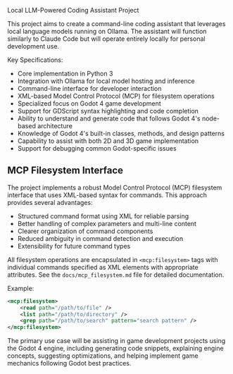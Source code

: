 Local LLM-Powered Coding Assistant Project

This project aims to create a command-line coding assistant that leverages local language models running on Ollama. The assistant will function similarly to Claude Code but will operate entirely locally for personal development use.

Key Specifications:
- Core implementation in Python 3
- Integration with Ollama for local model hosting and inference
- Command-line interface for developer interaction
- XML-based Model Control Protocol (MCP) for filesystem operations
- Specialized focus on Godot 4 game development
- Support for GDScript syntax highlighting and code completion
- Ability to understand and generate code that follows Godot 4's node-based architecture
- Knowledge of Godot 4's built-in classes, methods, and design patterns
- Capability to assist with both 2D and 3D game implementation
- Support for debugging common Godot-specific issues

## MCP Filesystem Interface

The project implements a robust Model Control Protocol (MCP) filesystem interface that uses XML-based syntax for commands. This approach provides several advantages:
- Structured command format using XML for reliable parsing
- Better handling of complex parameters and multi-line content
- Clearer organization of command components
- Reduced ambiguity in command detection and execution
- Extensibility for future command types

All filesystem operations are encapsulated in `<mcp:filesystem>` tags with individual commands specified as XML elements with appropriate attributes. See the `docs/mcp_filesystem.md` file for detailed documentation.

Example:
```xml
<mcp:filesystem>
    <read path="/path/to/file" />
    <list path="/path/to/directory" />
    <grep path="/path/to/search" pattern="search pattern" />
</mcp:filesystem>
```

The primary use case will be assisting in game development projects using the Godot 4 engine, including generating code snippets, explaining engine concepts, suggesting optimizations, and helping implement game mechanics following Godot best practices.